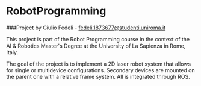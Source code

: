 # RobotProgramming
###Project by Giulio Fedeli - fedeli.1873677@studenti.uniroma.it 

This project is part of the Robot Programming course in the context of the  AI & Robotics Master's Degree at the University of La Sapienza in Rome, Italy.<br>

The goal of the project is to implement a 2D laser robot system that allows for single or multidevice configurations. Secondary devices are mounted on the parent one with a relative frame system. All is integrated through ROS.<br>
